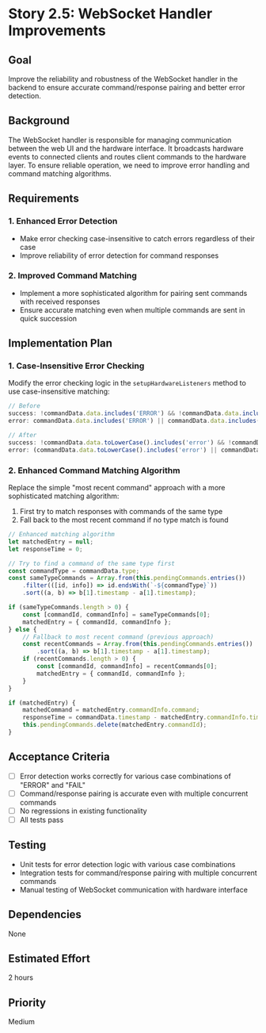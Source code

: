 # Story 2.5: WebSocket Handler Improvements
## Goal
Improve the reliability and robustness of the WebSocket handler in the backend to ensure accurate command/response pairing and better error detection.

## Background
The WebSocket handler is responsible for managing communication between the web UI and the hardware interface. It broadcasts hardware events to connected clients and routes client commands to the hardware layer. To ensure reliable operation, we need to improve error handling and command matching algorithms.

## Requirements

### 1. Enhanced Error Detection
- Make error checking case-insensitive to catch errors regardless of their case
- Improve reliability of error detection for command responses

### 2. Improved Command Matching
- Implement a more sophisticated algorithm for pairing sent commands with received responses
- Ensure accurate matching even when multiple commands are sent in quick succession

## Implementation Plan

### 1. Case-Insensitive Error Checking
Modify the error checking logic in the `setupHardwareListeners` method to use case-insensitive matching:
```javascript
// Before
success: !commandData.data.includes('ERROR') && !commandData.data.includes('FAIL'),
error: commandData.data.includes('ERROR') || commandData.data.includes('FAIL') ? commandData.data : undefined,

// After
success: !commandData.data.toLowerCase().includes('error') && !commandData.data.toLowerCase().includes('fail'),
error: (commandData.data.toLowerCase().includes('error') || commandData.data.toLowerCase().includes('fail')) ? commandData.data : undefined,
```

### 2. Enhanced Command Matching Algorithm
Replace the simple "most recent command" approach with a more sophisticated matching algorithm:
1. First try to match responses with commands of the same type
2. Fall back to the most recent command if no type match is found

```javascript
// Enhanced matching algorithm
let matchedEntry = null;
let responseTime = 0;

// Try to find a command of the same type first
const commandType = commandData.type;
const sameTypeCommands = Array.from(this.pendingCommands.entries())
    .filter(([id, info]) => id.endsWith(`-${commandType}`))
    .sort((a, b) => b[1].timestamp - a[1].timestamp);

if (sameTypeCommands.length > 0) {
    const [commandId, commandInfo] = sameTypeCommands[0];
    matchedEntry = { commandId, commandInfo };
} else {
    // Fallback to most recent command (previous approach)
    const recentCommands = Array.from(this.pendingCommands.entries())
        .sort((a, b) => b[1].timestamp - a[1].timestamp);
    if (recentCommands.length > 0) {
        const [commandId, commandInfo] = recentCommands[0];
        matchedEntry = { commandId, commandInfo };
    }
}

if (matchedEntry) {
    matchedCommand = matchedEntry.commandInfo.command;
    responseTime = commandData.timestamp - matchedEntry.commandInfo.timestamp;
    this.pendingCommands.delete(matchedEntry.commandId);
}
```

## Acceptance Criteria
- [ ] Error detection works correctly for various case combinations of "ERROR" and "FAIL"
- [ ] Command/response pairing is accurate even with multiple concurrent commands
- [ ] No regressions in existing functionality
- [ ] All tests pass

## Testing
- Unit tests for error detection logic with various case combinations
- Integration tests for command/response pairing with multiple concurrent commands
- Manual testing of WebSocket communication with hardware interface

## Dependencies
None

## Estimated Effort
2 hours

## Priority
Medium